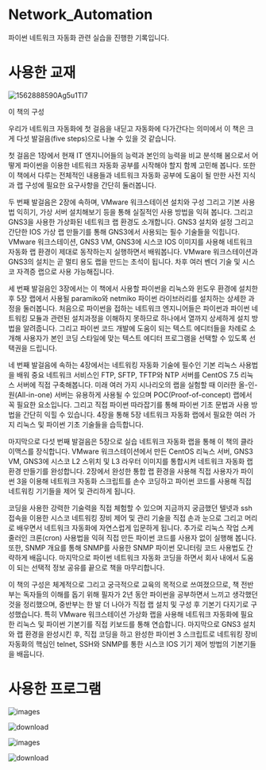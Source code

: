# Network_Automation

파이썬 네트워크 자동화 관련 실습을 진행한 기록입니다.




# 사용한 교재 


![1562888590Ag5u1Tl7](https://user-images.githubusercontent.com/43851230/148686705-23680cfa-5884-4ba1-969a-e3ca0548da68.png)

이 책의 구성

우리가 네트워크 자동화에 첫 걸음을 내딛고 자동화에 다가간다는 의미에서 이 책은 크게 다섯 발걸음(five steps)으로 나눌 수 있을 것 같습니다.

첫 걸음은 1장에서 현재 IT 엔지니어들의 능력과 본인의 능력을 비교 분석해 봄으로서 어떻게 파이썬을 이용한 네트워크 자동화 공부를 시작해야 할지 함께 고민해 봅니다. 또한 이 책에서 다루는 전체적인 내용들과 네트워크 자동화 공부에 도움이 될 만한 사전 지식과 랩 구성에 필요한 요구사항을 간단히 둘러봅니다.

두 번째 발걸음은 2장에 속하며, VMware 워크스테이션 설치와 구성 그리고 기본 사용법 익히기, 가상 서버 설치해보기 등을 통해 실질적인 사용 방법을 익혀 봅니다. 그리고 GNS3을 사용한 가상화된 네트워크 랩 환경도 소개합니다. GNS3 설치와 설정 그리고 간단한 IOS 가상 랩 만들기를 통해 GNS3에서 사용되는 필수 기술들을 익힙니다. VMware 워크스테이션, GNS3 VM, GNS3에 시스코 IOS 이미지를 사용해 네트워크 자동화 랩 환경이 제대로 동작하는지 실행하면서 배워봅니다. VMware 워크스테이션과 GNS3의 설치는 곧 멀티 용도 랩을 만드는 초석이 됩니다. 차후 여러 벤더 기술 및 시스코 자격증 랩으로 사용 가능해집니다.

세 번째 발걸음인 3장에서는 이 책에서 사용할 파이썬을 리눅스와 윈도우 환경에 설치한 후 5장 랩에서 사용될 paramiko와 netmiko 파이썬 라이브러리를 설치하는 상세한 과정을 둘러봅니다. 처음으로 파이썬을 접하는 네트워크 엔지니어들은 파이썬과 파이썬 네트워킹 모듈과 관련된 설치과정을 이해하지 못하므로 하나에서 열까지 상세하게 설치 방법을 알려줍니다. 그리고 파이썬 코드 개발에 도움이 되는 텍스트 에디터들을 차례로 소개해 사용자가 본인 코딩 스타일에 맞는 텍스트 에디터 프로그램을 선택할 수 있도록 선택권을 드립니다.

네 번째 발걸음에 속하는 4장에서는 네트워킹 자동화 기술에 필수인 기본 리눅스 사용법을 배워 중요 네트워크 서비스인 FTP, SFTP, TFTP와 NTP 서버를 CentOS 7.5 리눅스 서버에 직접 구축해봅니다. 미래 여러 가지 시나리오의 랩을 실험할 때 이러한 올-인-원(All-in-one) 서버는 유용하게 사용될 수 있으며 POC(Proof-of-concept) 랩에서 꼭 필요한 요소입니다. 그리고 직접 파이썬 따라잡기를 통해 파이썬 기초 문법과 사용 방법을 간단히 익힐 수 있습니다. 4장을 통해 5장 네트워크 자동화 랩에서 필요한 여러 가지 리눅스 및 파이썬 기초 기술들을 습득합니다.

마지막으로 다섯 번째 발걸음은 5장으로 실습 네트워크 자동화 랩을 통해 이 책의 클라이맥스를 장식합니다. VMware 워크스테이션에서 만든 CentOS 리눅스 서버, GNS3 VM, GNS3에 시스코 L2 스위치 및 L3 라우터 이미지를 통합시켜 네트워크 자동화 랩 환경 만들기를 완성합니다. 2장에서 완성한 통합 랩 환경을 사용해 직접 사용자가 파이썬 3을 이용해 네트워크 자동화 스크립트를 손수 코딩하고 파이썬 코드를 사용해 직접 네트워킹 기기들을 제어 및 관리하게 됩니다.

코딩을 사용한 강력한 기술력을 직접 체험할 수 있으며 지금까지 궁금했던 텔넷과 ssh 접속을 이용한 시스코 네트워킹 장비 제어 및 관리 기술을 직접 손과 눈으로 그리고 머리로 배우면서 네트워크 자동화에 자연스럽게 입문하게 됩니다. 추가로 리눅스 작업 스케줄러인 크론(cron) 사용법을 익혀 직접 만든 파이썬 코드를 사용자 없이 실행해 봅니다. 또한, SNMP 개요를 통해 SNMP를 사용한 SNMP 파이썬 모니터링 코드 사용법도 간략하게 배웁니다. 마지막으로 파이썬 네트워크 자동화 코딩을 하면서 회사 내에서 도움이 되는 선택적 정보 공유를 끝으로 책을 마무리합니다.

이 책의 구성은 체계적으로 그리고 궁극적으로 교육의 목적으로 쓰여졌으므로, 책 전반부는 독자들의 이해를 돕기 위해 필자가 2년 동안 파이썬을 공부하면서 느끼고 생각했던 것을 정리했으며, 중반부는 한 발 더 나아가 직접 랩 설치 및 구성 후 기본기 다지기로 구성했습니다. 특히 VMware 워크스테이션 가상화 랩을 사용해 네트워크 자동화에 필요한 리눅스 및 파이썬 기본기를 직접 키보드를 통해 연습합니다. 마지막으로 GNS3 설치와 랩 환경을 완성시킨 후, 직접 코딩을 하고 완성한 파이썬 3 스크립트로 네트워킹 장비 자동화의 핵심인 telnet, SSH와 SNMP를 통한 시스코 IOS 기기 제어 방법의 기본기들을 배웁니다.

# 사용한 프로그램 

![images](https://user-images.githubusercontent.com/43851230/148686784-ff48158b-5798-4339-ad54-800ff0563544.jpg)

![download](https://user-images.githubusercontent.com/43851230/148686791-22cb8e52-413b-4337-95f8-385cc9567933.jpg)

![images](https://user-images.githubusercontent.com/43851230/148686865-17a7da7a-1539-4e08-a8cc-6443743ab597.jpg)

![download](https://user-images.githubusercontent.com/43851230/148686813-89e2790c-ea48-4cc0-a7ce-d5770d6ccfd5.png)




